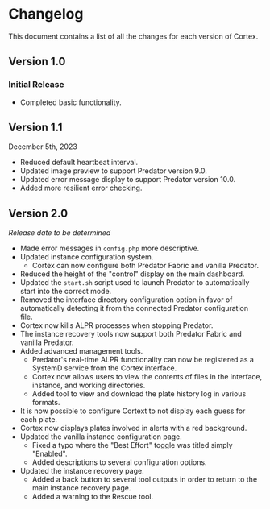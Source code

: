 # Changelog

This document contains a list of all the changes for each version of Cortex.


## Version 1.0 

### Initial Release

- Completed basic functionality.


## Version 1.1

December 5th, 2023

- Reduced default heartbeat interval.
- Updated image preview to support Predator version 9.0.
- Updated error message display to support Predator version 10.0.
- Added more resilient error checking.


## Version 2.0

*Release date to be determined*

- Made error messages in `config.php` more descriptive.
- Updated instance configuration system.
    - Cortex can now configure both Predator Fabric and vanilla Predator.
- Reduced the height of the "control" display on the main dashboard.
- Updated the `start.sh` script used to launch Predator to automatically start into the correct mode.
- Removed the interface directory configuration option in favor of automatically detecting it from the connected Predator configuration file.
- Cortex now kills ALPR processes when stopping Predator.
- The instance recovery tools now support both Predator Fabric and vanilla Predator.
- Added advanced management tools.
    - Predator's real-time ALPR functionality can now be registered as a SystemD service from the Cortex interface.
    - Cortex now allows users to view the contents of files in the interface, instance, and working directories.
    - Added tool to view and download the plate history log in various formats.
- It is now possible to configure Cortext to not display each guess for each plate.
- Cortex now displays plates involved in alerts with a red background.
- Updated the vanilla instance configuration page.
    - Fixed a typo where the "Best Effort" toggle was titled simply "Enabled".
    - Added descriptions to several configuration options.
- Updated the instance recovery page.
    - Added a back button to several tool outputs in order to return to the main instance recovery page.
    - Added a warning to the Rescue tool.
